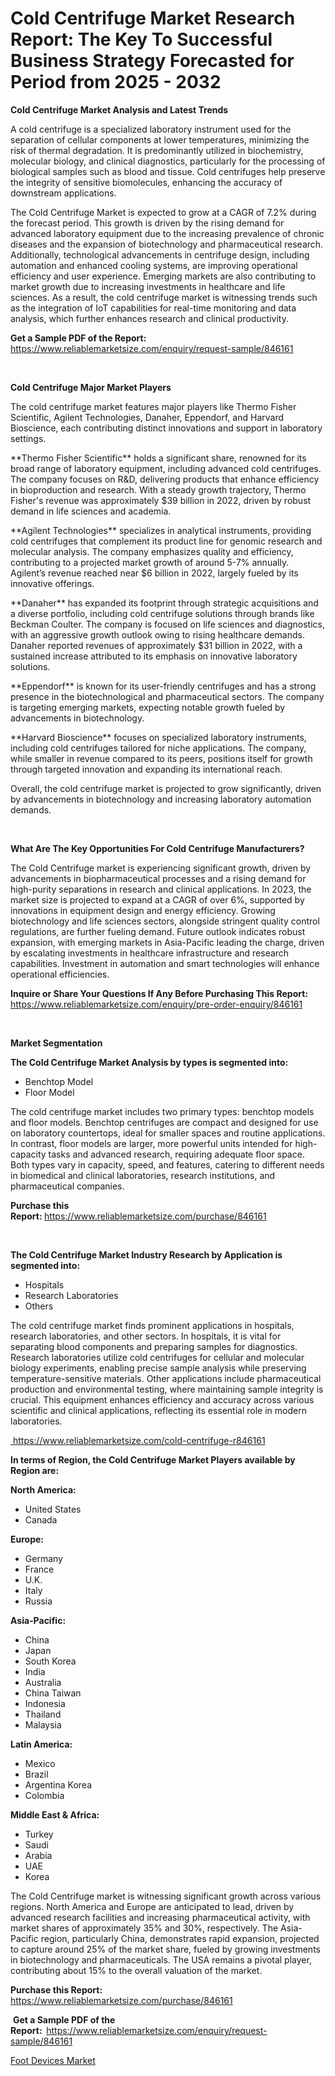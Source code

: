 <p><h1>Cold Centrifuge Market Research Report: The Key To Successful Business Strategy Forecasted for Period from 2025 - 2032</h1></p><p><strong>Cold Centrifuge Market Analysis and Latest Trends</strong></p>
<p><p>A cold centrifuge is a specialized laboratory instrument used for the separation of cellular components at lower temperatures, minimizing the risk of thermal degradation. It is predominantly utilized in biochemistry, molecular biology, and clinical diagnostics, particularly for the processing of biological samples such as blood and tissue. Cold centrifuges help preserve the integrity of sensitive biomolecules, enhancing the accuracy of downstream applications.</p><p>The Cold Centrifuge Market is expected to grow at a CAGR of 7.2% during the forecast period. This growth is driven by the rising demand for advanced laboratory equipment due to the increasing prevalence of chronic diseases and the expansion of biotechnology and pharmaceutical research. Additionally, technological advancements in centrifuge design, including automation and enhanced cooling systems, are improving operational efficiency and user experience. Emerging markets are also contributing to market growth due to increasing investments in healthcare and life sciences. As a result, the cold centrifuge market is witnessing trends such as the integration of IoT capabilities for real-time monitoring and data analysis, which further enhances research and clinical productivity.</p></p>
<p><strong>Get a Sample PDF of the Report:&nbsp;</strong> <a href="https://www.reliablemarketsize.com/enquiry/request-sample/846161?utm_campaign=2393&utm_medium=2&utm_source=Github&utm_content=ia&utm_term=04032025&utm_id=cold-centrifuge">https://www.reliablemarketsize.com/enquiry/request-sample/846161</a></p>
<p>&nbsp;</p>
<p><strong>Cold Centrifuge Major Market Players</strong></p>
<p><p>The cold centrifuge market features major players like Thermo Fisher Scientific, Agilent Technologies, Danaher, Eppendorf, and Harvard Bioscience, each contributing distinct innovations and support in laboratory settings.</p><p>**Thermo Fisher Scientific** holds a significant share, renowned for its broad range of laboratory equipment, including advanced cold centrifuges. The company focuses on R&D, delivering products that enhance efficiency in bioproduction and research. With a steady growth trajectory, Thermo Fisher's revenue was approximately $39 billion in 2022, driven by robust demand in life sciences and academia.</p><p>**Agilent Technologies** specializes in analytical instruments, providing cold centrifuges that complement its product line for genomic research and molecular analysis. The company emphasizes quality and efficiency, contributing to a projected market growth of around 5-7% annually. Agilent’s revenue reached near $6 billion in 2022, largely fueled by its innovative offerings.</p><p>**Danaher** has expanded its footprint through strategic acquisitions and a diverse portfolio, including cold centrifuge solutions through brands like Beckman Coulter. The company is focused on life sciences and diagnostics, with an aggressive growth outlook owing to rising healthcare demands. Danaher reported revenues of approximately $31 billion in 2022, with a sustained increase attributed to its emphasis on innovative laboratory solutions.</p><p>**Eppendorf** is known for its user-friendly centrifuges and has a strong presence in the biotechnological and pharmaceutical sectors. The company is targeting emerging markets, expecting notable growth fueled by advancements in biotechnology. </p><p>**Harvard Bioscience** focuses on specialized laboratory instruments, including cold centrifuges tailored for niche applications. The company, while smaller in revenue compared to its peers, positions itself for growth through targeted innovation and expanding its international reach.</p><p>Overall, the cold centrifuge market is projected to grow significantly, driven by advancements in biotechnology and increasing laboratory automation demands.</p></p>
<p>&nbsp;</p>
<p><strong>What Are The Key Opportunities For Cold Centrifuge Manufacturers?</strong></p>
<p><p>The Cold Centrifuge market is experiencing significant growth, driven by advancements in biopharmaceutical processes and a rising demand for high-purity separations in research and clinical applications. In 2023, the market size is projected to expand at a CAGR of over 6%, supported by innovations in equipment design and energy efficiency. Growing biotechnology and life sciences sectors, alongside stringent quality control regulations, are further fueling demand. Future outlook indicates robust expansion, with emerging markets in Asia-Pacific leading the charge, driven by escalating investments in healthcare infrastructure and research capabilities. Investment in automation and smart technologies will enhance operational efficiencies.</p></p>
<p><strong>Inquire or Share Your Questions If Any Before Purchasing This Report:</strong> <a href="https://www.reliablemarketsize.com/enquiry/pre-order-enquiry/846161?utm_campaign=2393&utm_medium=2&utm_source=Github&utm_content=ia&utm_term=04032025&utm_id=cold-centrifuge">https://www.reliablemarketsize.com/enquiry/pre-order-enquiry/846161</a></p>
<p>&nbsp;</p>
<p><strong>Market Segmentation</strong></p>
<p><strong>The Cold Centrifuge Market Analysis by types is segmented into:</strong></p>
<p><ul><li>Benchtop Model</li><li>Floor Model</li></ul></p>
<p><p>The cold centrifuge market includes two primary types: benchtop models and floor models. Benchtop centrifuges are compact and designed for use on laboratory countertops, ideal for smaller spaces and routine applications. In contrast, floor models are larger, more powerful units intended for high-capacity tasks and advanced research, requiring adequate floor space. Both types vary in capacity, speed, and features, catering to different needs in biomedical and clinical laboratories, research institutions, and pharmaceutical companies.</p></p>
<p><strong>Purchase this Report:&nbsp;</strong><a href="https://www.reliablemarketsize.com/purchase/846161?utm_campaign=2393&utm_medium=2&utm_source=Github&utm_content=ia&utm_term=04032025&utm_id=cold-centrifuge">https://www.reliablemarketsize.com/purchase/846161</a></p>
<p>&nbsp;</p>
<p><strong>The Cold Centrifuge Market Industry Research by Application is segmented into:</strong></p>
<p><ul><li>Hospitals</li><li>Research Laboratories</li><li>Others</li></ul></p>
<p><p>The cold centrifuge market finds prominent applications in hospitals, research laboratories, and other sectors. In hospitals, it is vital for separating blood components and preparing samples for diagnostics. Research laboratories utilize cold centrifuges for cellular and molecular biology experiments, enabling precise sample analysis while preserving temperature-sensitive materials. Other applications include pharmaceutical production and environmental testing, where maintaining sample integrity is crucial. This equipment enhances efficiency and accuracy across various scientific and clinical applications, reflecting its essential role in modern laboratories.</p></p>
<p><a href="https://www.reliablemarketsize.com/cold-centrifuge-r846161?utm_campaign=2393&utm_medium=2&utm_source=Github&utm_content=ia&utm_term=04032025&utm_id=cold-centrifuge">&nbsp;https://www.reliablemarketsize.com/cold-centrifuge-r846161</a></p>
<p><strong>In terms of Region, the Cold Centrifuge Market Players available by Region are:</strong></p>
<p>
    <p> <strong> North America: </strong>
        <ul>
            <li>United States</li>
            <li>Canada</li>
        </ul>
        </p> 
    <p> <strong> Europe: </strong>
        <ul>
            <li>Germany</li>
            <li>France</li>
            <li>U.K.</li>
            <li>Italy</li>
            <li>Russia</li>
        </ul>
        </p> 
    <p> <strong> Asia-Pacific: </strong>
        <ul>
            <li>China</li>
            <li>Japan</li>
            <li>South Korea</li>
            <li>India</li>
            <li>Australia</li>
            <li>China Taiwan</li>
            <li>Indonesia</li>
            <li>Thailand</li>
            <li>Malaysia</li>
        </ul>
        </p> 
    <p> <strong> Latin America: </strong>
        <ul>
            <li>Mexico</li>
            <li>Brazil</li>
            <li>Argentina Korea</li>
            <li>Colombia</li>
        </ul>
        </p> 
    <p> <strong> Middle East & Africa: </strong>
        <ul>
            <li>Turkey</li>
            <li>Saudi</li>
            <li>Arabia</li>
            <li>UAE</li>
            <li>Korea</li>
        </ul>
    </p>
    </p>
<p><p>The Cold Centrifuge market is witnessing significant growth across various regions. North America and Europe are anticipated to lead, driven by advanced research facilities and increasing pharmaceutical activity, with market shares of approximately 35% and 30%, respectively. The Asia-Pacific region, particularly China, demonstrates rapid expansion, projected to capture around 25% of the market share, fueled by growing investments in biotechnology and pharmaceuticals. The USA remains a pivotal player, contributing about 15% to the overall valuation of the market.</p></p>
<p><strong>Purchase this Report: </strong><a href="https://www.reliablemarketsize.com/purchase/846161?utm_campaign=2393&utm_medium=2&utm_source=Github&utm_content=ia&utm_term=04032025&utm_id=cold-centrifuge">https://www.reliablemarketsize.com/purchase/846161</a></p>
<p>&nbsp;<strong>Get a Sample PDF of the Report:&nbsp;&nbsp;</strong><a href="https://www.reliablemarketsize.com/enquiry/request-sample/846161?utm_campaign=2393&utm_medium=2&utm_source=Github&utm_content=ia&utm_term=04032025&utm_id=cold-centrifuge">https://www.reliablemarketsize.com/enquiry/request-sample/846161</a></p>
<p><strong></strong></p>
<p><p><a href="https://github.com/janraimondo83/Market-Research-Report-List-1/blob/main/foot-devices-market.md?utm_campaign=2393&utm_medium=2&utm_source=Github&utm_content=ia&utm_term=04032025&utm_id=cold-centrifuge">Foot Devices Market</a></p></p>